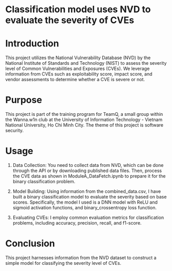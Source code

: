 # Classification model uses NVD to evaluate the severity of CVEs
# Introduction
This project utilizes the National Vulnerability Database (NVD) by the National Institute of Standards and Technology (NIST) to assess the severity level of Common Vulnerabilities and Exposures (CVEs). We leverage information from CVEs such as exploitability score, impact score, and vendor assessments to determine whether a CVE is severe or not.

# Purpose
This project is part of the training program for TeamQ, a small group within the Wanna.w1n club at the University of Information Technology - Vietnam National University, Ho Chi Minh City. The theme of this project is software security.

# Usage
1. Data Collection: You need to collect data from NVD, which can be done through the API or by downloading published data files. Then, process the CVE data as shown in ModuleA_DataFetch.ipynb to prepare it for the binary classification problem.

2. Model Building: Using information from the combined_data.csv, I have built a binary classification model to evaluate the severity based on base scores. Specifically, the model I used is a DNN model with ReLU and sigmoid activation functions, and binary_crossentropy loss function.

3. Evaluating CVEs: I employ common evaluation metrics for classification problems, including accuracy, precision, recall, and f1-score.

# Conclusion
This project harnesses information from the NVD dataset to construct a simple model for classifying the severity level of CVEs.
